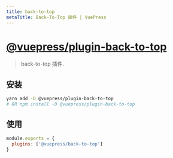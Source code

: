 ```yaml
---
title: back-to-top
metaTitle: Back-To-Top 插件 | VuePress
---
```


# [@vuepress/plugin-back-to-top](https:/github.com/vuejs/vuepress/tree/master/packages/@vuepress/plugin-back-to-top)

> back-to-top 插件.

## 安装

```bash
yarn add -D @vuepress/plugin-back-to-top
# OR npm install -D @vuepress/plugin-back-to-top
```

## 使用

```javascript
module.exports = {
  plugins: ['@vuepress/back-to-top']
}
```
